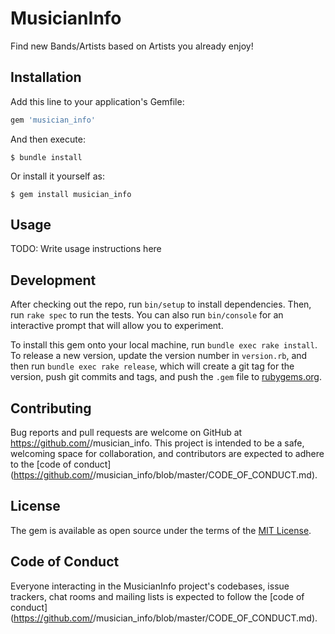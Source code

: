 # MusicianInfo
Find new Bands/Artists based on Artists you already enjoy!

## Installation

Add this line to your application's Gemfile:

```ruby
gem 'musician_info'
```

And then execute:

    $ bundle install

Or install it yourself as:

    $ gem install musician_info

## Usage

TODO: Write usage instructions here

## Development

After checking out the repo, run `bin/setup` to install dependencies. Then, run `rake spec` to run the tests. You can also run `bin/console` for an interactive prompt that will allow you to experiment.

To install this gem onto your local machine, run `bundle exec rake install`. To release a new version, update the version number in `version.rb`, and then run `bundle exec rake release`, which will create a git tag for the version, push git commits and tags, and push the `.gem` file to [rubygems.org](https://rubygems.org).

## Contributing

Bug reports and pull requests are welcome on GitHub at https://github.com/<github username>/musician_info. This project is intended to be a safe, welcoming space for collaboration, and contributors are expected to adhere to the [code of conduct](https://github.com/<github username>/musician_info/blob/master/CODE_OF_CONDUCT.md).


## License

The gem is available as open source under the terms of the [MIT License](https://opensource.org/licenses/MIT).

## Code of Conduct

Everyone interacting in the MusicianInfo project's codebases, issue trackers, chat rooms and mailing lists is expected to follow the [code of conduct](https://github.com/<github username>/musician_info/blob/master/CODE_OF_CONDUCT.md).
